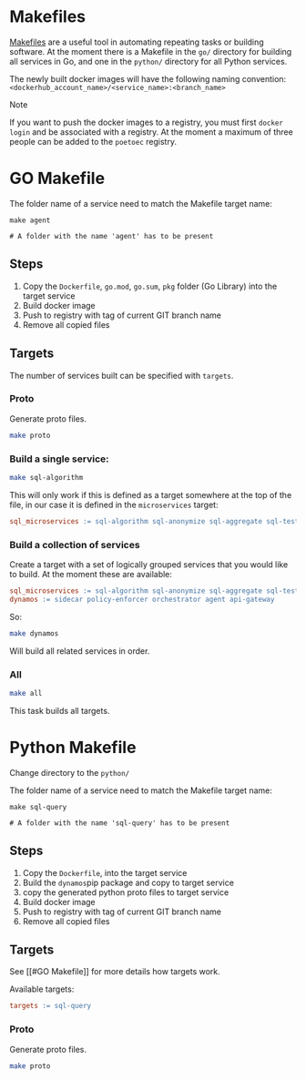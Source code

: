 
# Makefiles
[Makefiles](https://opensource.com/article/18/8/what-how-makefile) are a useful tool in automating repeating tasks or building software. At the moment there is a Makefile in the `go/` directory for building all services in Go, and one in the `python/` directory for all Python services.

The newly built docker images will have the following naming convention:
`<dockerhub_account_name>/<service_name>:<branch_name>`

> [!NOTE]
> If you want to push the docker images to a registry, you must first `docker login` and be associated with a registry. At the moment a maximum of three people can be added to the `poetoec` registry.

# GO Makefile

The folder name of a service need to match the Makefile target name:
```shell
make agent

# A folder with the name 'agent' has to be present
```

## Steps

1. Copy the `Dockerfile`,  `go.mod`, `go.sum`, `pkg` folder (Go Library) into the target service
2. Build docker image
3. Push to registry with tag of current GIT branch name
4. Remove all copied files

## Targets

The number of services built can be specified with `targets`. 

### Proto

Generate proto files.
```sh 
make proto
```

### Build a single service:
```sh 
make sql-algorithm
```

This will only work if this is defined as a target somewhere at the top of the file, in our case it is defined in the `microservices` target:

```Makefile
sql_microservices := sql-algorithm sql-anonymize sql-aggregate sql-test
```


### Build a collection of services

Create a target with a set of logically grouped services that you would like to build. At the moment these are available:

```Makefile
sql_microservices := sql-algorithm sql-anonymize sql-aggregate sql-test
dynamos := sidecar policy-enforcer orchestrator agent api-gateway
```

So:

```sh 
make dynamos
```

Will build all related services in order. 
### All

```sh
make all
```

This task builds all  targets.

# Python Makefile
Change directory to the `python/`

The folder name of a service need to match the Makefile target name:
```shell
make sql-query

# A folder with the name 'sql-query' has to be present
```

## Steps

1. Copy the `Dockerfile`, into the target service
2. Build the `dynamos`pip package and copy to target service
3. copy the generated python proto files to target service
4. Build docker image
5. Push to registry with tag of current GIT branch name
6. Remove all copied files

## Targets
See [[#GO Makefile]] for more details how targets work. 

Available targets:

```Makefile
targets := sql-query
```

### Proto

Generate proto files.
```sh 
make proto
```
